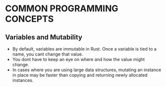 # COMMON PROGRAMMING CONCEPTS

## Variables and Mutability

- By default, variables are immutable in Rust. Once  a variable is tied to a name, you cant change that value.
- You dont have to keep an eye on where and how the value might change.
- In cases where you are using large data structures, mutating an instance in place may be faster than copying and returning newly allocated instances.

